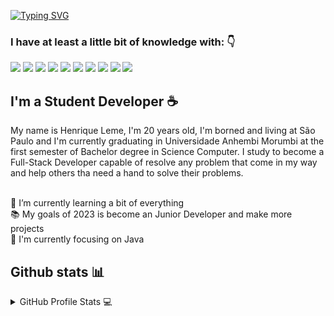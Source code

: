
<!-- //HEADER// -->
[![Typing SVG](https://readme-typing-svg.herokuapp.com?font=Kanit&color=414141&background=FFFFFF00&vCenter=true&lines=%F0%9F%91%8B+Hello+World!!;%E2%98%95+My+name+is+Henrique+Leme+;Welcome+to+my+GitHub+Profile)](https://git.io/typing-svg)
### I have at least a little bit of knowledge with: 👇
<p>
<img src="https://img.shields.io/badge/JavaScript-F7DF1E?style=for-the-badge&logo=javascript&logoColor=black">
<img src="https://img.shields.io/badge/Node.js-43853D?style=for-the-badge&logo=node.js&logoColor=white">
<img src="https://img.shields.io/badge/TypeScript-007ACC?style=for-the-badge&logo=typescript&logoColor=white">
<img src="https://img.shields.io/badge/HTML5-E34F26?style=for-the-badge&logo=html5&logoColor=white">
<img src="https://img.shields.io/badge/CSS3-1572B6?style=for-the-badge&logo=css3&logoColor=white">
<img src="https://img.shields.io/badge/Java-ED8B00?style=for-the-badge&logo=java&logoColor=white">
<img src="https://img.shields.io/badge/React-20232A?style=for-the-badge&logo=react&logoColor=61DAFB">
<img src="https://img.shields.io/badge/Bootstrap-563D7C?style=for-the-badge&logo=bootstrap&logoColor=white">
<img src="https://img.shields.io/badge/styled--components-DB7093?style=for-the-badge&logo=styled-components&logoColor=white">
<img src="https://img.shields.io/badge/MongoDB-4EA94B?style=for-the-badge&logo=mongodb&logoColor=white">
</p>

<!-- //BIO// -->

## I'm a Student Developer ☕
  My name is Henrique Leme, I'm 20 years old, I'm borned and living at São Paulo and 
  I'm currently graduating in Universidade Anhembi Morumbi at the first semester of Bachelor degree in Science Computer.
  I study to become a Full-Stack Developer capable of resolve any problem that come in my way and help others tha need a hand to solve their problems.
  
<br>
🌱 I’m currently learning a bit of everything 
<br>
📚 My goals of 2023 is become an Junior Developer and make more projects
<br>
📙 I'm currently focusing on Java
<br>

## Github stats 📊 

<details> 
  <summary>GitHub Profile Stats 💻</summary>
  <br/>
    <a href="https://github.com/anuraghazra/github-readme-stats"><img alt="Herique-Leme's Github Stats" src="https://github-readme-stats.vercel.app/api/?username=henrique-leme&show_icons=true&count_private=true&theme=gruvbox&hide_border=true" height="192px"/></a>
  <br/>
</details>


